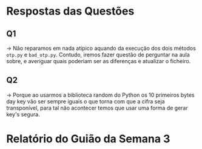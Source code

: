 # Respostas das Questões
## Q1
-> Não reparamos em nada atípico aquando da execução dos dois métodos `otp.py` e `bad_otp.py`. Contudo, iremos fazer questão de perguntar na aula sobre, e averiguar quais poderiam ser as diferenças e atualizar o ficheiro.
## Q2
-> Porque ao usarmos a biblioteca random do Python os 10 primeiros bytes day key vão ser sempre iguais o que torna com que a cifra seja transponível, para tal não acontecer temos que usar uma forma de gerar key's segura.

# Relatório do Guião da Semana 3

